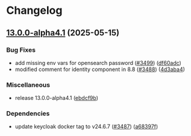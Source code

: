 # Changelog

## [13.0.0-alpha4.1](https://github.com/camunda/camunda-platform-helm/compare/camunda-platform-8.8-13.0.0-alpha4...camunda-platform-8.8-13.0.0-alpha4.1) (2025-05-15)


### Bug Fixes

* add missing env vars for opensearch password ([#3499](https://github.com/camunda/camunda-platform-helm/issues/3499)) ([df60adc](https://github.com/camunda/camunda-platform-helm/commit/df60adc8043132a059e8626f277be6a3a5209995))
* modified comment for identity component in 8.8 ([#3488](https://github.com/camunda/camunda-platform-helm/issues/3488)) ([4d3aba4](https://github.com/camunda/camunda-platform-helm/commit/4d3aba42ceb3e879caa70a49741f500422ca0ef1))


### Miscellaneous

* release 13.0.0-alpha4.1 ([ebdcf9b](https://github.com/camunda/camunda-platform-helm/commit/ebdcf9ba81c2b2c5170f749dd93f179b0639e192))


### Dependencies

* update keycloak docker tag to v24.6.7 ([#3487](https://github.com/camunda/camunda-platform-helm/issues/3487)) ([a68397f](https://github.com/camunda/camunda-platform-helm/commit/a68397ff0dd9ff5d610193de157c9523247aed17))
